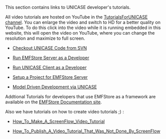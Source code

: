 This section contains links to UNICASE developer's tutorials.

All video tutorials are hosted on YouTube in the [TutorialsForUNICASE channel](http://www.youtube.com/user/TutorialsForUNICASE). You can enlarge the video and switch to HD for a better quality on YouTube. To do this click into the video while it is running embedded in this website, this will open the video on YouTube, where you can change the resolution and maximize to full screen.

  * [Checkout UNICASE Code from SVN](CheckoutTutorial.md)

  * [Run EMFStore Server as a Developer](RunServerTutorial.md)

  * [Run UNICASE Client as a Developer](RunClientTutorial.md)

  * [Setup a Project for EMFStore Server](SetupProjectTutorial.md)

  * [Model Driven Development via UNICASE](MDDTutorial.md)

Addtional Tutorials for developers that use EMFStore as a framework are available on the [EMFStore Documentation site](EMFStoreDocumentation.md).

Also we have tutorials on how to create video tutorials ;) :

  * [How\_To\_Make\_A\_ScreenFlow\_Video\_Tutorial](How_To_Make_A_ScreenFlow_Video_Tutorial.md)

  * [How\_To\_Publish\_A\_Video\_Tutorial\_That\_Was\_Not\_Done\_By\_ScreenFlow](How_To_Publish_A_Video_Tutorial_That_Was_Not_Done_By_ScreenFlow.md)